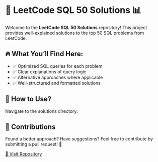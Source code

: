 # 🚀 LeetCode SQL 50 Solutions 📊

Welcome to the **LeetCode SQL 50 Solutions** repository! This project provides well-explained solutions to the top 50 SQL problems from LeetCode.

## 🔥 What You’ll Find Here:
- ✅ Optimized SQL queries for each problem
- ✅ Clear explanations of query logic
- ✅ Alternative approaches where applicable
- ✅ Well-structured and formatted solutions


## 📌 How to Use?

 Navigate to the solutions directory.

## 📢 Contributions
Found a better approach? Have suggestions? Feel free to contribute by submitting a pull request! 🚀

[🔗 Visit Repository](https://github.com/RaidenManiac/Leetcode-SQL-50-solution/tree/main)
